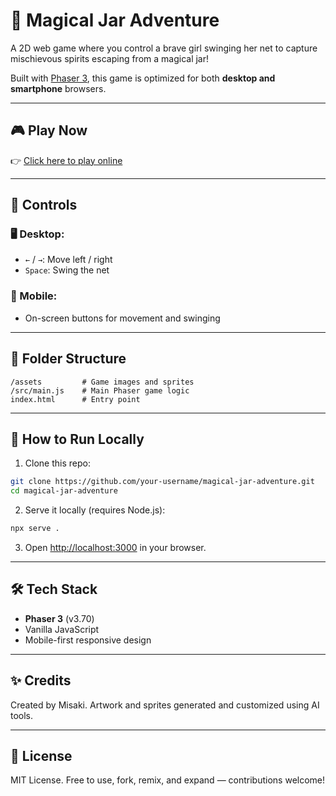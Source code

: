 # 🌟 Magical Jar Adventure

A 2D web game where you control a brave girl swinging her net to capture mischievous spirits escaping from a magical jar!

Built with [Phaser 3](https://phaser.io/), this game is optimized for both **desktop and smartphone** browsers.

---

## 🎮 Play Now

👉 [Click here to play online](https://misaki19840.github.io/MagicalJarAdventure/)  

---

## 📱 Controls

### 🖥 Desktop:
- `←` / `→`: Move left / right
- `Space`: Swing the net

### 📱 Mobile:
- On-screen buttons for movement and swinging

---

## 📁 Folder Structure

```
/assets         # Game images and sprites
/src/main.js    # Main Phaser game logic
index.html      # Entry point
```

---

## 🚀 How to Run Locally

1. Clone this repo:

```bash
git clone https://github.com/your-username/magical-jar-adventure.git
cd magical-jar-adventure
```

2. Serve it locally (requires Node.js):

```bash
npx serve .
```

3. Open [http://localhost:3000](http://localhost:3000) in your browser.

---

## 🛠 Tech Stack

- **Phaser 3** (v3.70)
- Vanilla JavaScript
- Mobile-first responsive design

---

## ✨ Credits

Created by Misaki.
Artwork and sprites generated and customized using AI tools.

---

## 📜 License

MIT License. Free to use, fork, remix, and expand — contributions welcome!
